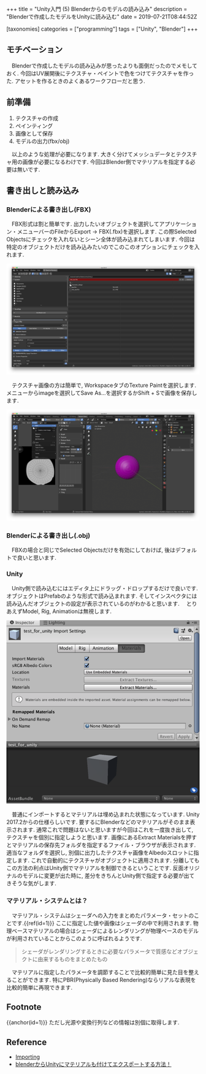 +++
title = "Unity入門 (5) Blenderからのモデルの読み込み"
description = "Blenderで作成したモデルをUnityに読み込む"
date = 2019-07-21T08:44:52Z

[taxonomies]
categories = ["programming"]
tags = ["Unity", "Blender"]
+++

## モチベーション

　Blenderで作成したモデルの読み込みが思ったよりも面倒だったのでメモしておく. 今回はUV展開後にテクスチャ・ペイントで色をつけてテクスチャを作った. アセットを作るときのよくあるワークフローだと思う.

## 前準備

1. テクスチャの作成
2. ペインティング
3. 画像として保存
4. モデルの出力(fbx/obj)

　以上のような処理が必要になります. 大きく分けてメッシュデータとテクスチャ用の画像が必要になるわけです. 今回はBlender側でマテリアルを指定する必要は無いです.

## 書き出しと読み込み

### Blenderによる書き出し(FBX)

　FBX形式は割と簡単です. 出力したいオブジェクトを選択してアプリケーション・メニューバーのFileからExport -\> FBX(.fbx)を選択します. この際Selected Objectsにチェックを入れないとシーン全体が読み込まれてしまいます. 今回は特定のオブジェクトだけを読み込みたいのでこのこのオプションにチェックを入れます.

![Selected Objectsにチェック](./2019-07-21-18.06.25.png)

　テクスチャ画像の方は簡単で, WorkspaceタブのTexture Paintを選択します. メニューからimageを選択してSave As...を選択するかShift + Sで画像を保存します.

![画像の保存](./2019-07-21-18.12.49.png)

### Blenderによる書き出し(.obj)

　FBXの場合と同じでSelected Objectsだけを有効にしておけば, 後はデフォルトで良いと思います.

### Unity

　Unity側で読み込むにはエディタ上にドラッグ・ドロップするだけで良いです. オブジェクトはPrefabのような形式で読み込まれます. そしてインスペクタには読み込んだオブジェクトの設定が表示されているのがわかると思います. 　とりあえずModel, Rig, Animationは無視します. 

![読み込んだオブジェクトのUnityインスペクタでの表示](./2019-07-22-19.30.12.png)

　普通にインポートするとマテリアルは埋め込まれた状態になっています. Unity 2017.2からの仕様らしいです. 要するにBlenderなどのマテリアルがそのまま表示されます. 通常これで問題はないと思いますが今回はこれを一度抜き出して, テクスチャを個別に指定しようと思います. 画像にあるExtract Materialsを押すとマテリアルの保存先フォルダを指定するファイル・ブラウザが表示されます. 適当なフォルダを選択し, 別個に出力したテクスチャ画像をAlbedoスロットに指定します. これで自動的にテクスチャがオブジェクトに適用されます. 分離してもこの方法の利点はUnity側でマテリアルを制御できるということです. 反面オリジナルのモデルに変更が出た時に, 差分をきちんとUnity側で指定する必要が出てきそうな気がします.

### マテリアル・システムとは？

　マテリアル・システムはシェーダへの入力をまとめたパラメータ・セットのことです.{{ref(id=1)}} ここに指定した値や画像はシェーダの中で利用されます. 物理ベースマテリアルの場合はシェーダによるレンダリングが物理ベースのモデルが利用されていることからこのように呼ばれるようです. 

> シェーダがレンダリングするときに必要なパラメータで質感などオブジェクトに由来するものをまとめたもの

　マテリアルに指定したパラメータを調節することで比較的簡単に見た目を整えることができます. 特にPBR(Physically Based Rendering)ならリアルな表現を比較的簡単に再現できます.

## Footnote

{{anchor(id=1)}} ただし光源や変換行列などの情報は別個に取得します.

## Reference
+ [Importing](https://docs.unity3d.com/Manual/ImportingAssets.html)
+ [blenderからUnityにマテリアルも付けてエクスポートする方法！](http://bandsite.raindrop.jp/2019/03/16/blender%E3%81%8B%E3%82%89unity%E3%81%AB%E3%83%9E%E3%83%86%E3%83%AA%E3%82%A2%E3%83%AB%E3%82%82%E4%BB%98%E3%81%91%E3%81%A6%E3%82%A8%E3%82%AF%E3%82%B9%E3%83%9D%E3%83%BC%E3%83%88%E3%81%99%E3%82%8B/)
